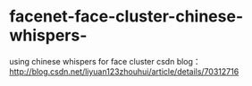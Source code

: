 # facenet-face-cluster-chinese-whispers-
using chinese whispers for face cluster
csdn blog：
http://blog.csdn.net/liyuan123zhouhui/article/details/70312716
